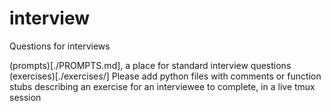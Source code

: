 # interview
Questions for interviews

(prompts)[./PROMPTS.md], a place for standard interview questions
(exercises)[./exercises/]
  Please add python files with comments or function stubs describing an exercise for an interviewee to complete, in a live tmux session

